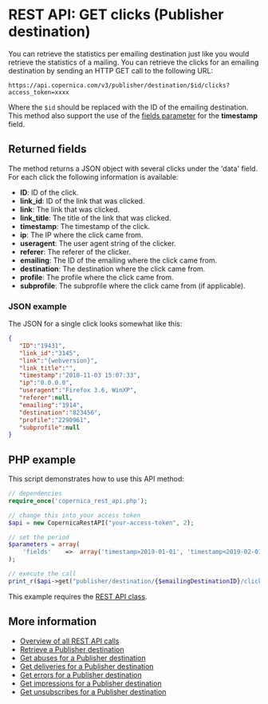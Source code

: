# REST API: GET clicks (Publisher destination)

You can retrieve the statistics per emailing destination just like you 
would retrieve the statistics of a mailing. You can 
retrieve the clicks for an emailing destination by sending an HTTP GET call to the following URL:

`https://api.copernica.com/v3/publisher/destination/$id/clicks?access_token=xxxx`

Where the `$id` should be replaced with the ID of the emailing destination. This method 
also support the use of the [fields parameter](./rest-fields-parameter) 
for the **timestamp** field.

## Returned fields

The method returns a JSON object with several clicks under the 'data' field. 
For each click the following information is available:

* **ID**: ID of the click.
* **link_id**: ID of the link that was clicked.
* **link**: The link that was clicked.
* **link_title**: The title of the link that was clicked.
* **timestamp**: The timestamp of the click.
* **ip**: The IP where the click came from.
* **useragent**: The user agent string of the clicker.
* **referer**: The referer of the clicker.
* **emailing**: The ID of the emailing where the click came from.
* **destination**: The destination where the click came from.
* **profile**: The profile where the click came from.
* **subprofile**: The subprofile where the click came from (if applicable).

### JSON example

The JSON for a single click looks somewhat like this:

```json
{  
   "ID":"19431",
   "link_id":"3145",
   "link":"{webversion}",
   "link_title":"",
   "timestamp":"2010-11-03 15:07:33",
   "ip":"0.0.0.0",
   "useragent":"Firefox 3.6, WinXP",
   "referer":null,
   "emailing":"1914",
   "destination":"823456",
   "profile":"2290961",
   "subprofile":null
}
```

## PHP example

This script demonstrates how to use this API method:

```php
// dependencies
require_once('copernica_rest_api.php');

// change this into your access token
$api = new CopernicaRestAPI("your-access-token", 2);

// set the period
$parameters = array(
    'fields'    =>  array('timestamp>2019-01-01', 'timestamp<2019-02-01')
);

// execute the call
print_r($api->get("publisher/destination/{$emailingDestinationID}/clicks/", $parameters));
```

This example requires the [REST API class](./rest-php).

## More information

* [Overview of all REST API calls](./rest-api)
* [Retrieve a Publisher destination](./rest-get-publisher-destination)
* [Get abuses for a Publisher destination](./rest-get-publisher-destination-abuses)
* [Get deliveries for a Publisher destination](./rest-get-publisher-destination-deliveries)
* [Get errors for a Publisher destination](./rest-get-publisher-destination-errors)
* [Get impressions for a Publisher destination](./rest-get-publisher-destination-impressions)
* [Get unsubscribes for a Publisher destination](./rest-get-publisher-destination-unsubscribes)

